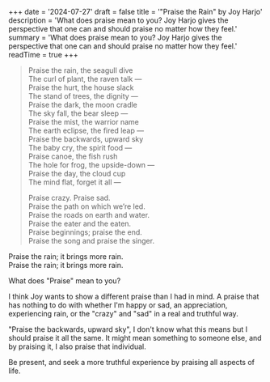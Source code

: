 +++
date = '2024-07-27'
draft = false
title = '"Praise the Rain" by Joy Harjo'
description = 'What does praise mean to you? Joy Harjo gives the perspective that one can and should praise no matter how they feel.'
summary = 'What does praise mean to you? Joy Harjo gives the perspective that one can and should praise no matter how they feel.'
readTime = true
+++

> Praise the rain, the seagull dive  
The curl of plant, the raven talk —  
Praise the hurt, the house slack  
The stand of trees, the dignity —  
Praise the dark, the moon cradle  
The sky fall, the bear sleep —  
Praise the mist, the warrior name  
The earth eclipse, the fired leap —  
Praise the backwards, upward sky  
The baby cry, the spirit food —  
Praise canoe, the fish rush  
The hole for frog, the upside-down —  
Praise the day, the cloud cup  
The mind flat, forget it all —  
>  
> Praise crazy. Praise sad.  
Praise the path on which we’re led.  
Praise the roads on earth and water.  
Praise the eater and the eaten.  
Praise beginnings; praise the end.  
Praise the song and praise the singer.  
>  
Praise the rain; it brings more rain.  
Praise the rain; it brings more rain.

What does "Praise" mean to you?

I think Joy wants to show a different praise than I had in mind. A praise that has nothing to do with whether I'm happy or sad, an appreciation, experiencing rain, or the "crazy" and "sad" in a real and truthful way.

"Praise the backwards, upward sky", I don't know what this means but I should praise it all the same. It might mean something to someone else, and by praising it, I also praise that individual.

Be present, and seek a more truthful experience by praising all aspects of life.
